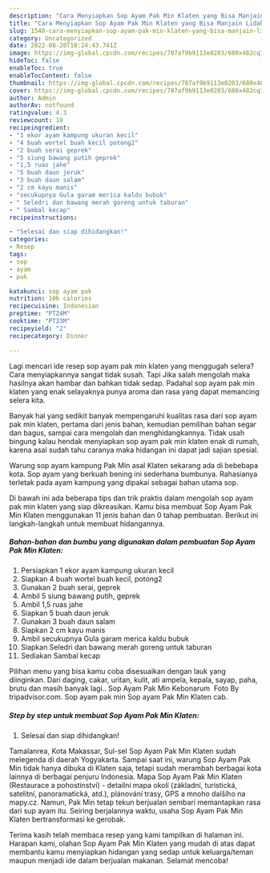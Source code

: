 ```yaml
---
description: "Cara Menyiapkan Sop Ayam Pak Min Klaten yang Bisa Manjain Lidah, Buat Buka Puasa Bikin Ngiler"
title: "Cara Menyiapkan Sop Ayam Pak Min Klaten yang Bisa Manjain Lidah, Buat Buka Puasa Bikin Ngiler"
slug: 1540-cara-menyiapkan-sop-ayam-pak-min-klaten-yang-bisa-manjain-lidah-buat-buka-puasa-bikin-ngiler
category: Uncategorized
date: 2022-08-20T10:24:43.741Z
image: https://img-global.cpcdn.com/recipes/787af9b9113e0203/680x482cq70/sop-ayam-pak-min-klaten-foto-resep-utama.jpg
hideToc: false
enableToc: true
enableTocContent: false
thumbnail: https://img-global.cpcdn.com/recipes/787af9b9113e0203/680x482cq70/sop-ayam-pak-min-klaten-foto-resep-utama.jpg
cover: https://img-global.cpcdn.com/recipes/787af9b9113e0203/680x482cq70/sop-ayam-pak-min-klaten-foto-resep-utama.jpg
author: Admin
authorAv: notfound
ratingvalue: 4.3
reviewcount: 18
recipeingredient:
- "1 ekor ayam kampung ukuran kecil"
- "4 buah wortel buah kecil potong2"
- "2 buah serai geprek"
- "5 siung bawang putih geprek"
- "1,5 ruas jahe"
- "5 buah daun jeruk"
- "3 buah daun salam"
- "2 cm kayu manis"
- "secukupnya Gula garam merica kaldu bubuk"
- " Seledri dan bawang merah goreng untuk taburan"
- " Sambal kecap"
recipeinstructions:

- "Selesai dan siap dihidangkan!"
categories:
- Resep
tags:
- sop
- ayam
- pak

katakunci: sop ayam pak 
nutrition: 106 calories
recipecuisine: Indonesian
preptime: "PT24M"
cooktime: "PT33M"
recipeyield: "2"
recipecategory: Dinner

---
```



Lagi mencari ide resep sop ayam pak min klaten yang menggugah selera? Cara menyiapkannya sangat tidak susah. Tapi Jika salah mengolah maka hasilnya akan hambar dan bahkan tidak sedap. Padahal sop ayam pak min klaten yang enak selayaknya punya aroma dan rasa yang dapat memancing selera kita.


Banyak hal yang sedikit banyak mempengaruhi kualitas rasa dari sop ayam pak min klaten, pertama dari jenis bahan, kemudian pemilihan bahan segar dan bagus, sampai cara mengolah dan menghidangkannya. Tidak usah bingung kalau hendak menyiapkan sop ayam pak min klaten enak di rumah, karena asal sudah tahu caranya maka hidangan ini dapat jadi sajian spesial.

Warung sop ayam kampung Pak Min asal Klaten sekarang ada di bebebapa kota. Sop ayam yang berkuah bening ini sederhana bumbunya. Rahasianya terletak pada ayam kampung yang dipakai sebagai bahan utama sop.


Di bawah ini ada beberapa tips dan trik praktis dalam mengolah sop ayam pak min klaten yang siap dikreasikan. Kamu bisa membuat Sop Ayam Pak Min Klaten menggunakan 11 jenis bahan dan 0 tahap pembuatan. Berikut ini langkah-langkah untuk membuat hidangannya.

<!--inarticleads1-->

##### Bahan-bahan dan bumbu yang digunakan dalam pembuatan Sop Ayam Pak Min Klaten:

1. Persiapkan 1 ekor ayam kampung ukuran kecil
1. Siapkan 4 buah wortel buah kecil, potong2
1. Gunakan 2 buah serai, geprek
1. Ambil 5 siung bawang putih, geprek
1. Ambil 1,5 ruas jahe
1. Siapkan 5 buah daun jeruk
1. Gunakan 3 buah daun salam
1. Siapkan 2 cm kayu manis
1. Ambil secukupnya Gula garam merica kaldu bubuk
1. Siapkan  Seledri dan bawang merah goreng untuk taburan
1. Sediakan  Sambal kecap


Pilihan menu yang bisa kamu coba disesuaikan dengan lauk yang diinginkan. Dari daging, cakar, uritan, kulit, ati ampela, kepala, sayap, paha, brutu dan masih banyak lagi.. Sop Ayam Pak Min Kebonarum ️ Foto By tripadvisor.com. Sop ayam pak min Sop ayam Pak Min Klaten cab. 

<!--inarticleads2-->

##### Step by step untuk membuat Sop Ayam Pak Min Klaten:


1. Selesai dan siap dihidangkan!

Tamalanrea, Kota Makassar, Sul-sel Sop Ayam Pak Min Klaten sudah melegenda di daerah Yogyakarta. Sampai saat ini, warung Sop Ayam Pak Min tidak hanya dibuka di Klaten saja, tetapi sudah merambah berbagai kota lainnya di berbagai penjuru Indonesia. Mapa Sop Ayam Pak Min Klaten (Restaurace a pohostinství) - detailní mapa okolí (základní, turistická, satelitní, panoramatická, atd.), plánování trasy, GPS a mnoho dalšího na mapy.cz. Namun, Pak Min tetap tekun berjualan sembari memantapkan rasa dari sup ayam itu. Seiring berjalannya waktu, usaha Sop Ayam Pak Min Klaten bertransformasi ke gerobak. 

Terima kasih telah membaca resep yang kami tampilkan di halaman ini. Harapan kami, olahan Sop Ayam Pak Min Klaten yang mudah di atas dapat membantu kamu menyiapkan hidangan yang sedap untuk keluarga/teman maupun menjadi ide dalam berjualan makanan. Selamat mencoba!
